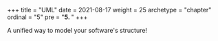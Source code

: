 +++
title = "UML"
date = 2021-08-17
weight = 25
archetype = "chapter"
ordinal = "5"
pre = "<b>5.  </b>"
+++


A unified way to model your software's structure!
